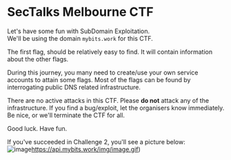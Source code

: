# SecTalks Melbourne CTF

Let's have some fun with SubDomain Exploitation.<br />
We'll be using the domain `mybits.work` for this CTF.

The first flag, should be relatively easy to find. It will contain information about the other flags.

During this journey, you many need to create/use your own service accounts to attain some flags. Most of the flags can be found by interrogating public DNS related infrastructure.

There are no active attacks in this CTF. Please **do not** attack any of the infrastructure.
If you find a bug/exploit, let the organisers know immediately. Be nice, or we'll terminate the CTF for all.

Good luck. Have fun.


If you've succeeded in Challenge 2, you'll see a picture below:<br />
![image](:)https://api.mybits.work/img/image.gif)